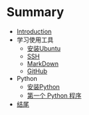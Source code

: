 # Summary

* [Introduction](README.md)
* 学习使用工具
   * [安装Ubuntu](SetupUbuntu.md)
   * [SSH](UsingSSH.md)
   * [MarkDown](UsingMarkDown.md)
   * [GitHub](UsingGitHub.md)
* Python
   * [安装Python](SetupPython.md)
   * [第一个 Python 程序](firstPython.md)
* [结尾](./source/end.md)

